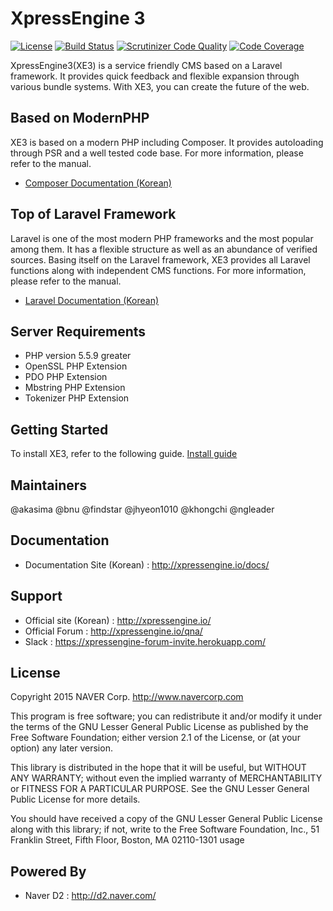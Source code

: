 XpressEngine 3
==============

[![License](http://img.shields.io/badge/license-GNU%20LGPL-brightgreen.svg)](http://www.gnu.org/licenses/gpl.html) [![Build Status](https://scrutinizer-ci.com/g/xpressengine/xpressengine/badges/build.png?b=master)](https://scrutinizer-ci.com/g/xpressengine/xpressengine/build-status/master) [![Scrutinizer Code Quality](https://scrutinizer-ci.com/g/xpressengine/xpressengine/badges/quality-score.png?b=master)](https://scrutinizer-ci.com/g/xpressengine/xpressengine/?branch=master) [![Code Coverage](https://scrutinizer-ci.com/g/xpressengine/xpressengine/badges/coverage.png?b=master)](https://scrutinizer-ci.com/g/xpressengine/xpressengine/?branch=master)

XpressEngine3(XE3) is a service friendly CMS based on a Laravel framework. It provides quick feedback and flexible expansion through various bundle systems. With XE3, you can create the future of the web. 

## Based on ModernPHP
XE3 is based on a modern PHP including Composer. It provides autoloading through PSR and a well tested code base. For more information, please refer to the manual. 

* [Composer Documentation (Korean)](http://xpressengine.github.io/Composer-korean-docs/)

## Top of Laravel Framework
Laravel is one of the most modern PHP frameworks and the most popular among them. It has a flexible structure as well as an abundance of verified sources. Basing itself on the Laravel framework, XE3 provides all Laravel functions along with independent CMS functions. For more information, please refer to the manual. 

* [Laravel Documentation (Korean)](http://xpressengine.github.io/laravel-korean-docs/)

## Server Requirements
* PHP version 5.5.9 greater 
* OpenSSL PHP Extension
* PDO PHP Extension
* Mbstring PHP Extension
* Tokenizer PHP Extension

## Getting Started

To install XE3, refer to the following guide. [Install guide](http://xpressengine.io/docs/3.0/install)

## Maintainers
@akasima @bnu @findstar @jhyeon1010 @khongchi @ngleader

## Documentation
* Documentation Site (Korean) : http://xpressengine.io/docs/

## Support
* Official site (Korean) : http://xpressengine.io/
* Official Forum : http://xpressengine.io/qna/
* Slack : https://xpressengine-forum-invite.herokuapp.com/

## License
Copyright 2015 NAVER Corp. <http://www.navercorp.com>

This program is free software; you can redistribute it and/or
modify it under the terms of the GNU Lesser General Public
License as published by the Free Software Foundation; either
version 2.1 of the License, or (at your option) any later version.

This library is distributed in the hope that it will be useful,
but WITHOUT ANY WARRANTY; without even the implied warranty of
MERCHANTABILITY or FITNESS FOR A PARTICULAR PURPOSE.  See the GNU
Lesser General Public License for more details.

You should have received a copy of the GNU Lesser General Public
License along with this library; if not, write to the Free Software
Foundation, Inc., 51 Franklin Street, Fifth Floor, Boston, MA  02110-1301  usage

## Powered By
* Naver D2 : http://d2.naver.com/
